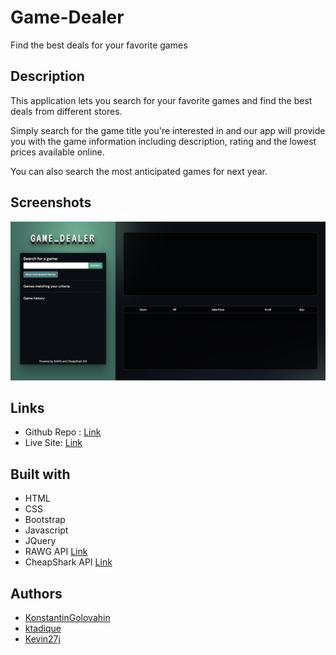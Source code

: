 # Game-Dealer

Find the best deals for your favorite games

## Description

This application lets you search for your favorite games and find the best deals from different stores.

Simply search for the game title you're interested in and our app will provide you with the game information including description, rating and the lowest prices available online.

You can also search the most anticipated games for next year.

## Screenshots

![Main Page](assets/screenshots/game_dealer_main_page.png)

## Links

- Github Repo : [Link](https://github.com/KonstantinGolovahin/Game-Dealer)
- Live Site: [Link](https://konstantingolovahin.github.io/Game-Dealer/)

## Built with

- HTML
- CSS
- Bootstrap
- Javascript
- JQuery
- RAWG API [Link](https://rapidapi.com/accujazz/api/rawg-video-games-database)
- CheapShark API [Link](https://rapidapi.com/CheapShark/api/cheapshark-game-deals)

## Authors

- [KonstantinGolovahin](https://github.com/KonstantinGolovahin)
- [ktadique](https://github.com/ktadique)
- [Kevin27j](https://github.com/Kevin27j)
